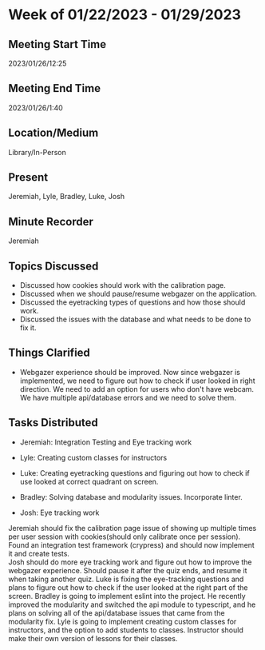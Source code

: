 # Week of 01/22/2023 - 01/29/2023

## Meeting Start Time

2023/01/26/12:25

## Meeting End Time

2023/01/26/1:40

## Location/Medium

Library/In-Person

## Present

Jeremiah, Lyle, Bradley, Luke, Josh

## Minute Recorder

Jeremiah

## Topics Discussed
- Discussed how cookies should work with the calibration page.
- Discussed when we should pause/resume webgazer on the application.
- Discussed the eyetracking types of questions and how those should work.
- Discussed the issues with the database and what needs to be done to fix it.

## Things Clarified
- Webgazer experience should be improved. Now since webgazer is implemented, we need to figure out how to check if user looked in right direction. We need to add an option for users who don't have webcam. We have multiple api/database errors and we need to solve them.


## Tasks Distributed
- Jeremiah: Integration Testing and Eye tracking work

- Lyle: Creating custom classes for instructors

- Luke: Creating eyetracking questions and figuring out how to check if use looked at correct quadrant on screen.

- Bradley: Solving database and modularity issues.  Incorporate linter.

- Josh: Eye tracking work

Jeremiah should fix the calibration page issue of showing up multiple times per user session with cookies(should only calibrate once per session). Found an integration test framework (crypress) and should now implement it and create tests.  
Josh should do more eye tracking work and figure out how to improve the webgazer experience. Should pause it after the quiz ends, and resume it when taking another quiz. 
Luke is fixing the eye-tracking questions and plans to figure out how to check if the user looked at the right part of the screen. 
Bradley is going to implement eslint into the project. He recently improved the modularity and switched the api module to typescript, and he plans on solving all of the api/database issues that came from the modularity fix. 
Lyle is going to implement creating custom classes for instructors, and the option to add students to classes. Instructor should make their own version of lessons for their classes.